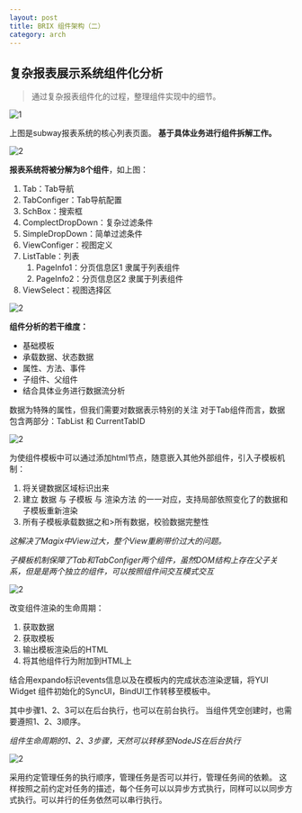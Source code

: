 ```yaml
---
layout: post
title: BRIX 组件架构（二）
category: arch
---
```


## 复杂报表展示系统组件化分析

> 通过复杂报表组件化的过程，整理组件实现中的细节。

![1](/brix/assets/img/brix-arch/2/1.png)

上图是subway报表系统的核心列表页面。
**基于具体业务进行组件拆解工作。**

![2](/brix/assets/img/brix-arch/2/2.png)

**报表系统将被分解为8个组件**，如上图：

1. Tab：Tab导航
2. TabConfiger：Tab导航配置
3. SchBox：搜索框
4. ComplectDropDown：复杂过滤条件
5. SimpleDropDown：简单过滤条件
6. ViewConfiger：视图定义
7. ListTable：列表
	1. PageInfo1：分页信息区1 隶属于列表组件
	2. PageInfo2：分页信息区2 隶属于列表组件
8. ViewSelect：视图选择区

![2](/brix/assets/img/brix-arch/2/3.jpg)

**组件分析的若干维度：**

- 基础模板
- 承载数据、状态数据
- 属性、方法、事件
- 子组件、父组件
- 结合具体业务进行数据流分析

数据为特殊的属性，但我们需要对数据表示特别的关注
对于Tab组件而言，数据包含两部分：TabList 和 CurrentTabID

![2](/brix/assets/img/brix-arch/2/4.jpg)

为使组件模板中可以通过添加html节点，随意嵌入其他外部组件，引入子模板机制：

1. 将关键数据区域标识出来
2. 建立 数据 与 子模板 与 渲染方法 的一一对应，支持局部依照变化了的数据和子模板重新渲染
3. 所有子模板承载数据之和>所有数据，校验数据完整性

*这解决了Magix中View过大，整个View重刷带价过大的问题。*

*子模板机制保障了Tab和TabConfiger两个组件，虽然DOM结构上存在父子关系，但是是两个独立的组件，可以按照组件间交互模式交互*

![2](/brix/assets/img/brix-arch/2/5.jpg)

改变组件渲染的生命周期：

1. 获取数据
2. 获取模板
3. 输出模板渲染后的HTML
4. 将其他组件行为附加到HTML上

结合用expando标识events信息以及在模板内的完成状态渲染逻辑，将YUI Widget 组件初始化的SyncUI，BindUI工作转移至模板中。

其中步骤1、2、3可以在后台执行，也可以在前台执行。
当组件凭空创建时，也需要遵照1、2、3顺序。

*组件生命周期的1、2、3步骤，天然可以转移至NodeJS在后台执行*

![2](/brix/assets/img/brix-arch/2/6.jpg)

采用约定管理任务的执行顺序，管理任务是否可以并行，管理任务间的依赖。
这样按照之前约定对任务的描述，每个任务可以以异步方式执行，同样可以以同步方式执行。可以并行的任务依然可以串行执行。